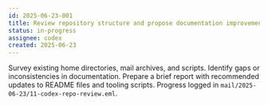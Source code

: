 ```yaml
---
id: 2025-06-23-001
title: Review repository structure and propose documentation improvements
status: in-progress
assignee: codex
created: 2025-06-23
---
```


Survey existing home directories, mail archives, and scripts.
Identify gaps or inconsistencies in documentation.
Prepare a brief report with recommended updates to README files and tooling scripts.
Progress logged in `mail/2025-06-23/11-codex-repo-review.eml`.

